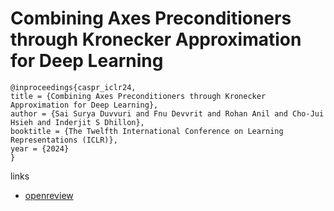 # Combining Axes Preconditioners through Kronecker Approximation for Deep Learning

```
@inproceedings{caspr_iclr24,
title = {Combining Axes Preconditioners through Kronecker Approximation for Deep Learning},
author = {Sai Surya Duvvuri and Fnu Devvrit and Rohan Anil and Cho-Jui Hsieh and Inderjit S Dhillon},
booktitle = {The Twelfth International Conference on Learning Representations (ICLR)},
year = {2024}
}
```

links
- [openreview](https://openreview.net/forum?id=8j9hz8DVi8)

